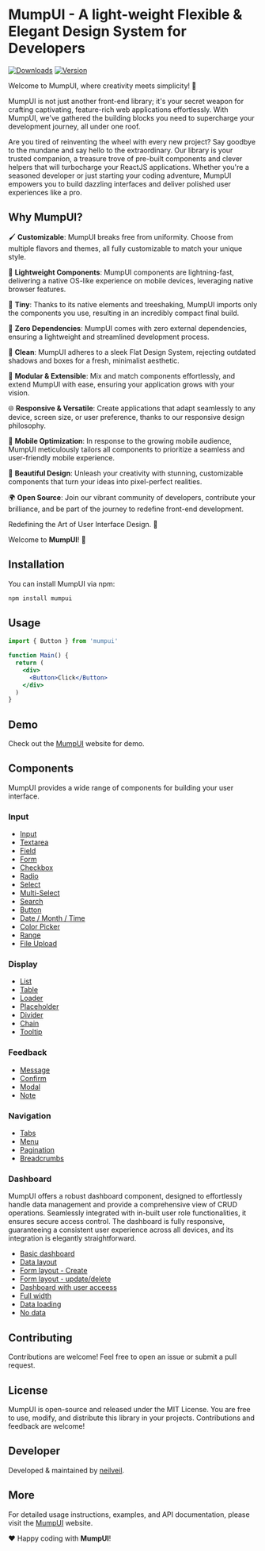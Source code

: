 # MumpUI - A light-weight Flexible & Elegant Design System for Developers

[![Downloads](https://img.shields.io/npm/dm/mumpui.svg)](https://www.npmjs.com/package/mumpui) [![Version](https://img.shields.io/npm/v/mumpui.svg)](https://www.npmjs.com/package/mumpui)

Welcome to MumpUI, where creativity meets simplicity! 🌟

MumpUI is not just another front-end library; it's your secret weapon for crafting captivating, feature-rich web applications effortlessly. With MumpUI, we've gathered the building blocks you need to supercharge your development journey, all under one roof.

Are you tired of reinventing the wheel with every new project? Say goodbye to the mundane and say hello to the extraordinary. Our library is your trusted companion, a treasure trove of pre-built components and clever helpers that will turbocharge your ReactJS applications. Whether you're a seasoned developer or just starting your coding adventure, MumpUI empowers you to build dazzling interfaces and deliver polished user experiences like a pro.

## Why MumpUI?

🖌️ **Customizable**: MumpUI breaks free from uniformity. Choose from multiple flavors and themes, all fully customizable to match your unique style.

🍃 **Lightweight Components**: MumpUI components are lightning-fast, delivering a native OS-like experience on mobile devices, leveraging native browser features.

🌱 **Tiny**: Thanks to its native elements and treeshaking, MumpUI imports only the components you use, resulting in an incredibly compact final build.

🔧 **Zero Dependencies**: MumpUI comes with zero external dependencies, ensuring a lightweight and streamlined development process.

🧼 **Clean**: MumpUI adheres to a sleek Flat Design System, rejecting outdated shadows and boxes for a fresh, minimalist aesthetic.

🧩 **Modular & Extensible**: Mix and match components effortlessly, and extend MumpUI with ease, ensuring your application grows with your vision.

🌐 **Responsive & Versatile**: Create applications that adapt seamlessly to any device, screen size, or user preference, thanks to our responsive design philosophy.

📱 **Mobile Optimization**: In response to the growing mobile audience, MumpUI meticulously tailors all components to prioritize a seamless and user-friendly mobile experience.

🎨 **Beautiful Design**: Unleash your creativity with stunning, customizable components that turn your ideas into pixel-perfect realities.

🌍 **Open Source**: Join our vibrant community of developers, contribute your brilliance, and be part of the journey to redefine front-end development.

Redefining the Art of User Interface Design. 🚀

Welcome to **MumpUI**! 🌟

## Installation

You can install MumpUI via npm:

```bash
npm install mumpui
```

## Usage

```jsx
import { Button } from 'mumpui'

function Main() {
  return (
    <div>
      <Button>Click</Button>
    </div>
  )
}
```

## Demo

Check out the [MumpUI](https://neilveil.github.io/mumpui) website for demo.

## Components

MumpUI provides a wide range of components for building your user interface.

### Input

- [Input](https://neilveil.github.io/mumpui/component/input)
- [Textarea](https://neilveil.github.io/mumpui/component/textarea)
- [Field](https://neilveil.github.io/mumpui/component/field)
- [Form](https://neilveil.github.io/mumpui/component/form)
- [Checkbox](https://neilveil.github.io/mumpui/component/checkbox)
- [Radio](https://neilveil.github.io/mumpui/component/radio)
- [Select](https://neilveil.github.io/mumpui/component/select)
- [Multi-Select](https://neilveil.github.io/mumpui/component/multiSelect)
- [Search](https://neilveil.github.io/mumpui/component/search)
- [Button](https://neilveil.github.io/mumpui/component/button)
- [Date / Month / Time](https://neilveil.github.io/mumpui/component/datetime)
- [Color Picker](https://neilveil.github.io/mumpui/component/colorPicker)
- [Range](https://neilveil.github.io/mumpui/component/range)
- [File Upload](https://neilveil.github.io/mumpui/component/file)

### Display

- [List](https://neilveil.github.io/mumpui/component/list)
- [Table](https://neilveil.github.io/mumpui/component/table)
- [Loader](https://neilveil.github.io/mumpui/component/loader)
- [Placeholder](https://neilveil.github.io/mumpui/component/placeholder)
- [Divider](https://neilveil.github.io/mumpui/component/divider)
- [Chain](https://neilveil.github.io/mumpui/component/chain)
- [Tooltip](https://neilveil.github.io/mumpui/component/tooltip)

### Feedback

- [Message](https://neilveil.github.io/mumpui/component/message)
- [Confirm](https://neilveil.github.io/mumpui/component/confirm)
- [Modal](https://neilveil.github.io/mumpui/component/modal)
- [Note](https://neilveil.github.io/mumpui/component/note)

### Navigation

- [Tabs](https://neilveil.github.io/mumpui/component/tabs)
- [Menu](https://neilveil.github.io/mumpui/component/menu)
- [Pagination](https://neilveil.github.io/mumpui/component/pagination)
- [Breadcrumbs](https://neilveil.github.io/mumpui/component/chain)

### Dashboard

MumpUI offers a robust dashboard component, designed to effortlessly handle data management and provide a comprehensive view of CRUD operations. Seamlessly integrated with in-built user role functionalities, it ensures secure access control. The dashboard is fully responsive, guaranteeing a consistent user experience across all devices, and its integration is elegantly straightforward.

- [Basic dashboard](https://neilveil.github.io/mumpui/dashboard)
- [Data layout](https://neilveil.github.io/mumpui/dashboard/users)
- [Form layout - Create](https://neilveil.github.io/mumpui/dashboard/users/create)
- [Form layout - update/delete](https://neilveil.github.io/mumpui/dashboard/users/udpate)
- [Dashboard with user acceess](https://neilveil.github.io/mumpui/dashboard/access)
- [Full width](https://neilveil.github.io/mumpui/dashboard/maxWidth)
- [Data loading](https://neilveil.github.io/mumpui/dashboard/loader)
- [No data](https://neilveil.github.io/mumpui/dashboard/empty)

## Contributing

Contributions are welcome! Feel free to open an issue or submit a pull request.

## License

MumpUI is open-source and released under the MIT License. You are free to use, modify, and distribute this library in your projects. Contributions and feedback are welcome!

## Developer

Developed & maintained by [neilveil](https://github.com/neilveil).

## More

For detailed usage instructions, examples, and API documentation, please visit the [MumpUI](https://neilveil.github.io/mumpui) website.

❤️ Happy coding with **MumpUI**!
